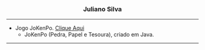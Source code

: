 <h3 align="center">Juliano Silva</h3>
<hr>

* Jogo JoKenPo. [Clique Aqui](https://github.com/julianoacs/Projetos/tree/main/JoKenPo)
  * JoKenPo (Pedra, Papel e Tesoura), criado em Java.
  
<hr>
